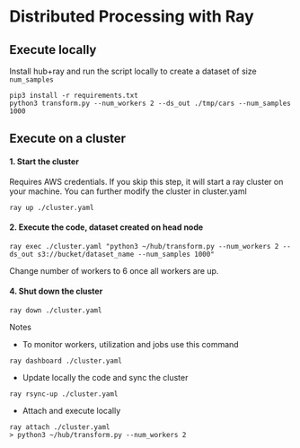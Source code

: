 # Distributed Processing with Ray


## Execute locally
Install hub+ray and run the script locally to create a dataset of size `num_samples`
```
pip3 install -r requirements.txt
python3 transform.py --num_workers 2 --ds_out ./tmp/cars --num_samples 1000
```


## Execute on a cluster
#### 1. Start the cluster
Requires AWS credentials. If you skip this step, it will start a ray cluster on your machine. You can further modify the cluster in cluster.yaml
```
ray up ./cluster.yaml
```

#### 2. Execute the code, dataset created on head node
```
ray exec ./cluster.yaml "python3 ~/hub/transform.py --num_workers 2 --ds_out s3://bucket/dataset_name --num_samples 1000"
```
Change number of workers to 6 once all workers are up.


#### 4. Shut down the cluster
```
ray down ./cluster.yaml
```

Notes

* To monitor workers, utilization and jobs use this command
```
ray dashboard ./cluster.yaml
```

* Update locally the code and sync the cluster

```
ray rsync-up ./cluster.yaml
```

* Attach and execute locally
```
ray attach ./cluster.yaml
> python3 ~/hub/transform.py --num_workers 2
```
